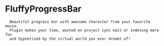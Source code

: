# FluffyProgressBar


      Beautiful progress bar with awesome character from your favorite movie.
      Plugin makes your time, wasted on project sync wait or indexing more fun
      and hypnotized by the virtual world you ever dreamt of!
